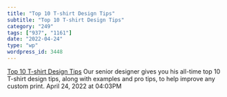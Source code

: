 ```yaml
---
title: "Top 10 T-shirt Design Tips"
subtitle: "Top 10 T-shirt Design Tips"
category: "249"
tags: ["937", "1161"]
date: "2022-04-24"
type: "wp"
wordpress_id: 3448
---
```

[ Top 10 T-shirt Design Tips](https://www.rushordertees.com/blog/10-t-shirt-design-tips-for-better-results/)
 Our senior designer gives you his all-time top 10 T-shirt design tips, along with examples and pro tips, to help improve any custom print.
April 24, 2022 at 04:03PM